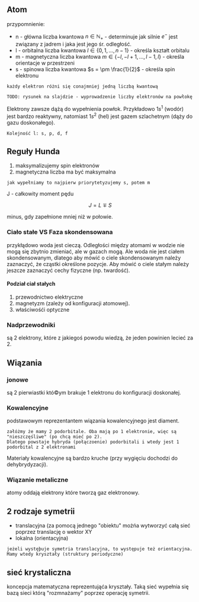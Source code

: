 ## Atom
przypomnienie:
- n - główna liczba kwantowa $n \in \mathbb{N}_+$ - determinuje jak silnie $e^-$ jest związany z jadrem i jaka jest jego śr. odległość.
- l - orbitalna liczba kwantowa $l \in \{0, 1, \ldots, n-1\}$ - określa kształt orbitalu
- m - magnetyczna liczba kwantowa $m \in \{-l, -l+1, \ldots, l-1, l\}$ - określa orientacje w przestrzeni
- s - spinowa liczba kwantowa $s = \pm \frac{1}{2}$ - określa spin elektronu

```{admonition} zakaz Pauliego
każdy elektron różni się conajmniej jedną liczbą kwantową
```

```{note}
TODO: rysunek na slajdzie - wyprowadzenie liczby elektronów na powłokę
```

Elektrony zawsze dążą do wypełnienia powłok. Przykładowo $1s^1$ (wodór) jest bardzo reaktywny, natomiast $1s^2$ (hel) jest gazem szlachetnym (dąży do gazu doskonałego).

```{tip}
Kolejność l: s, p, d, f
```

## Reguły Hunda

1. maksymalizujemy spin elektronów
2. magnetyczna liczba ma być maksymalna

```{note}
jak wypełniamy to najpierw priorytetyzujemy s, potem m
```

J - całkowity moment pędu

$$
J = L \mp S
$$

minus, gdy zapełnione mniej niż w połowie.


### Ciało stałe VS Faza skondensowana

przykłądowo woda jest cieczą. Odległości między atomami w wodzie nie mogą się zbytnio zmieniać, ale w gazach mogą.
Ale woda nie jest ciałem skondensowanym, dlatego aby mówić o ciele skondensowanym należy zaznaczyć, że cząstki
określone pozycje. Aby mówić o ciele stałym należy jeszcze zaznaczyć cechy fizyczne (np. twardość).

#### Podział ciał stałych

1. przewodnictwo elektryczne
2. magnetyzm (zależy od konfiguracji atomowej). 
3. właściwośći optyczne

### Nadprzewodniki

są 2 elektrony, które z jakiegoś powodu wiedzą, że jeden powinien lecieć za 2.

## Wiązania

### jonowe

są 2 pierwiastki któ©ym brakuje 1 elektronu do konfiguracji doskonałej.

### Kowalencyjne

podstawowym reprezentantem wiązania kowalencyjnego jest diament.

```{tip}
załóżmy że mamy 2 podorbitale. Oba mają po 1 elektronie, więc są "nieszczęśliwe" (po chcą mieć po 2).
Dlatego powstaje hybryda (połączoenie) podorbitali i wtedy jest 1 podorbital z 2 elektronami
```

Materiały kowalencyjne są bardzo kruche (przy wygięciu dochodzi do dehybrydyzacji).

### Wiązanie metaliczne

atomy oddają elektrony które tworzą gaz elektronowy. 


## 2 rodzaje symetrii

- translacyjna (za pomocą jednego "obiektu" możńa wytworzyć całą sieć poprzez translację o wektor XY
- lokalna (orientacyjna)

```{note}
jeżeli wystęþuje symetria translacyjna, to występuje też orientacyjna. Mamy wtedy kryształy (struktury periodyczne)
```

## sieć krystaliczna
koncepcja matematyczna reprezentująća kryształy.
Taką sieć wypełnia się bazą sieci którą "rozmnażamy" poprzez operację symetrii.

